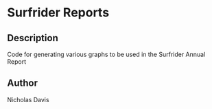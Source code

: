 # Surfrider Reports

## Description

Code for generating various graphs to be used in the Surfrider Annual Report

## Author

Nicholas Davis